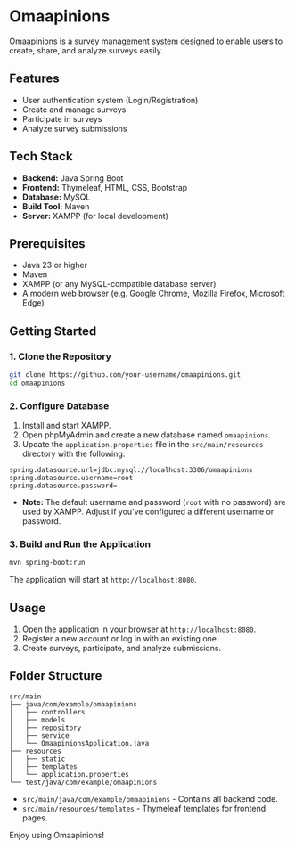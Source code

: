 # Omaapinions

Omaapinions is a survey management system designed to enable users to create, share, and analyze surveys easily.

## Features

- User authentication system (Login/Registration)
- Create and manage surveys
- Participate in surveys
- Analyze survey submissions

## Tech Stack

- **Backend:** Java Spring Boot
- **Frontend:** Thymeleaf, HTML, CSS, Bootstrap
- **Database:** MySQL
- **Build Tool:** Maven
- **Server:** XAMPP (for local development)

## Prerequisites

- Java 23 or higher
- Maven
- XAMPP (or any MySQL-compatible database server)
- A modern web browser (e.g. Google Chrome, Mozilla Firefox, Microsoft Edge)

## Getting Started

### 1. Clone the Repository

```bash
git clone https://github.com/your-username/omaapinions.git
cd omaapinions
```

### 2. Configure Database

1. Install and start XAMPP.
2. Open phpMyAdmin and create a new database named `omaapinions`.
3. Update the `application.properties` file in the `src/main/resources` directory with the following:

```properties
spring.datasource.url=jdbc:mysql://localhost:3306/omaapinions
spring.datasource.username=root
spring.datasource.password=
```

   - **Note:** The default username and password (`root` with no password) are used by XAMPP. Adjust if you've configured a different username or password.

### 3. Build and Run the Application

```bash
mvn spring-boot:run
```

The application will start at `http://localhost:8080`.

## Usage

1. Open the application in your browser at `http://localhost:8080`.
2. Register a new account or log in with an existing one.
3. Create surveys, participate, and analyze submissions.

## Folder Structure

```plaintext
src/main
├── java/com/example/omaapinions
│   ├── controllers
│   ├── models
│   ├── repository
│   ├── service
│   └── OmaapinionsApplication.java
├── resources
│   ├── static
│   ├── templates
│   └── application.properties
└── test/java/com/example/omaapinions
```

- `src/main/java/com/example/omaapinions` - Contains all backend code.
- `src/main/resources/templates` - Thymeleaf templates for frontend pages.

Enjoy using Omaapinions!
